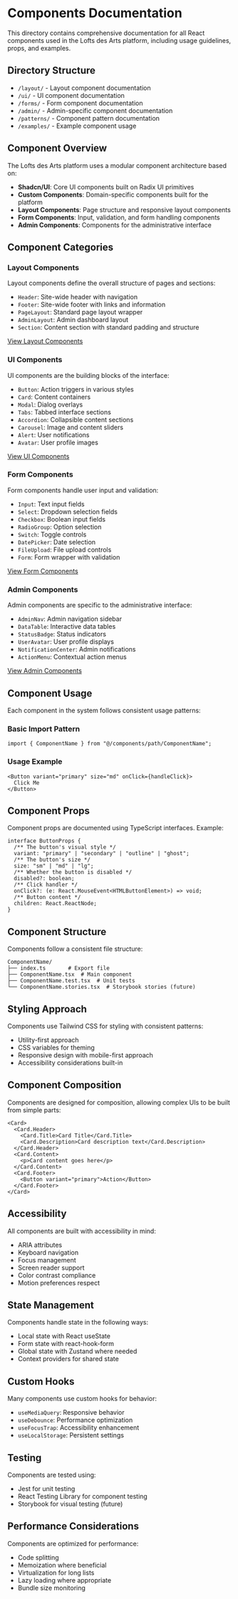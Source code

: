 # Components Documentation

This directory contains comprehensive documentation for all React components used in the Lofts des Arts platform, including usage guidelines, props, and examples.

## Directory Structure

- `/layout/` - Layout component documentation
- `/ui/` - UI component documentation
- `/forms/` - Form component documentation
- `/admin/` - Admin-specific component documentation
- `/patterns/` - Component pattern documentation
- `/examples/` - Example component usage

## Component Overview

The Lofts des Arts platform uses a modular component architecture based on:

- **Shadcn/UI**: Core UI components built on Radix UI primitives
- **Custom Components**: Domain-specific components built for the platform
- **Layout Components**: Page structure and responsive layout components
- **Form Components**: Input, validation, and form handling components
- **Admin Components**: Components for the administrative interface

## Component Categories

### Layout Components

Layout components define the overall structure of pages and sections:

- `Header`: Site-wide header with navigation
- `Footer`: Site-wide footer with links and information
- `PageLayout`: Standard page layout wrapper
- `AdminLayout`: Admin dashboard layout
- `Section`: Content section with standard padding and structure

[View Layout Components](./layout/README.md)

### UI Components

UI components are the building blocks of the interface:

- `Button`: Action triggers in various styles
- `Card`: Content containers
- `Modal`: Dialog overlays
- `Tabs`: Tabbed interface sections
- `Accordion`: Collapsible content sections
- `Carousel`: Image and content sliders
- `Alert`: User notifications
- `Avatar`: User profile images

[View UI Components](./ui/README.md)

### Form Components

Form components handle user input and validation:

- `Input`: Text input fields
- `Select`: Dropdown selection fields
- `Checkbox`: Boolean input fields
- `RadioGroup`: Option selection
- `Switch`: Toggle controls
- `DatePicker`: Date selection
- `FileUpload`: File upload controls
- `Form`: Form wrapper with validation

[View Form Components](./forms/README.md)

### Admin Components

Admin components are specific to the administrative interface:

- `AdminNav`: Admin navigation sidebar
- `DataTable`: Interactive data tables
- `StatusBadge`: Status indicators
- `UserAvatar`: User profile displays
- `NotificationCenter`: Admin notifications
- `ActionMenu`: Contextual action menus

[View Admin Components](./admin/README.md)

## Component Usage

Each component in the system follows consistent usage patterns:

### Basic Import Pattern

```tsx
import { ComponentName } from "@/components/path/ComponentName";
```

### Usage Example

```tsx
<Button variant="primary" size="md" onClick={handleClick}>
  Click Me
</Button>
```

## Component Props

Component props are documented using TypeScript interfaces. Example:

```tsx
interface ButtonProps {
  /** The button's visual style */
  variant: "primary" | "secondary" | "outline" | "ghost";
  /** The button's size */
  size: "sm" | "md" | "lg";
  /** Whether the button is disabled */
  disabled?: boolean;
  /** Click handler */
  onClick?: (e: React.MouseEvent<HTMLButtonElement>) => void;
  /** Button content */
  children: React.ReactNode;
}
```

## Component Structure

Components follow a consistent file structure:

```
ComponentName/
├── index.ts       # Export file
├── ComponentName.tsx  # Main component
├── ComponentName.test.tsx  # Unit tests
└── ComponentName.stories.tsx  # Storybook stories (future)
```

## Styling Approach

Components use Tailwind CSS for styling with consistent patterns:

- Utility-first approach
- CSS variables for theming
- Responsive design with mobile-first approach
- Accessibility considerations built-in

## Component Composition

Components are designed for composition, allowing complex UIs to be built from simple parts:

```tsx
<Card>
  <Card.Header>
    <Card.Title>Card Title</Card.Title>
    <Card.Description>Card description text</Card.Description>
  </Card.Header>
  <Card.Content>
    <p>Card content goes here</p>
  </Card.Content>
  <Card.Footer>
    <Button variant="primary">Action</Button>
  </Card.Footer>
</Card>
```

## Accessibility

All components are built with accessibility in mind:

- ARIA attributes
- Keyboard navigation
- Focus management
- Screen reader support
- Color contrast compliance
- Motion preferences respect

## State Management

Components handle state in the following ways:

- Local state with React useState
- Form state with react-hook-form
- Global state with Zustand where needed
- Context providers for shared state

## Custom Hooks

Many components use custom hooks for behavior:

- `useMediaQuery`: Responsive behavior
- `useDebounce`: Performance optimization
- `useFocusTrap`: Accessibility enhancement
- `useLocalStorage`: Persistent settings

## Testing

Components are tested using:

- Jest for unit testing
- React Testing Library for component testing
- Storybook for visual testing (future)

## Performance Considerations

Components are optimized for performance:

- Code splitting
- Memoization where beneficial
- Virtualization for long lists
- Lazy loading where appropriate
- Bundle size monitoring 